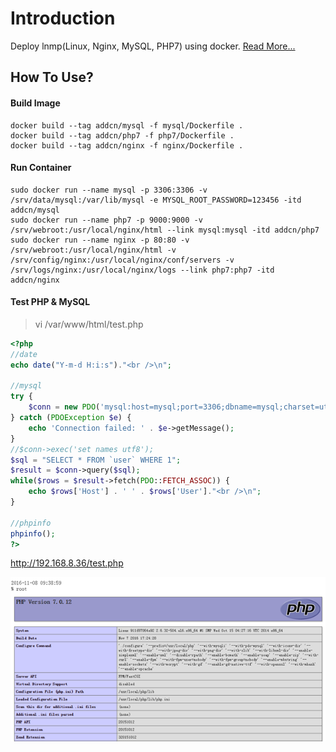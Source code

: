 # Introduction

Deploy lnmp(Linux, Nginx, MySQL, PHP7) using docker. [Read More...](http://www.jianshu.com/p/fcd0e542a6b2)

## How To Use?

#### Build Image

```shell
docker build --tag addcn/mysql -f mysql/Dockerfile .
docker build --tag addcn/php7 -f php7/Dockerfile .
docker build --tag addcn/nginx -f nginx/Dockerfile .
```

#### Run Container

```shell
sudo docker run --name mysql -p 3306:3306 -v /srv/data/mysql:/var/lib/mysql -e MYSQL_ROOT_PASSWORD=123456 -itd addcn/mysql
sudo docker run --name php7 -p 9000:9000 -v /srv/webroot:/usr/local/nginx/html --link mysql:mysql -itd addcn/php7
sudo docker run --name nginx -p 80:80 -v /srv/webroot:/usr/local/nginx/html -v /srv/config/nginx:/usr/local/nginx/conf/servers -v /srv/logs/nginx:/usr/local/nginx/logs --link php7:php7 -itd addcn/nginx
```

#### Test PHP & MySQL

> vi /var/www/html/test.php

```php
<?php
//date
echo date("Y-m-d H:i:s")."<br />\n";

//mysql
try {
    $conn = new PDO('mysql:host=mysql;port=3306;dbname=mysql;charset=utf8', 'root', '123456');
} catch (PDOException $e) {
    echo 'Connection failed: ' . $e->getMessage();
}
//$conn->exec('set names utf8');
$sql = "SELECT * FROM `user` WHERE 1";
$result = $conn->query($sql);
while($rows = $result->fetch(PDO::FETCH_ASSOC)) {
    echo $rows['Host'] . ' ' . $rows['User']."<br />\n";
}

//phpinfo
phpinfo();
?>
```

http://192.168.8.36/test.php


![docker-lnmp][1]

  [1]: docs/docker-lnmp.png
